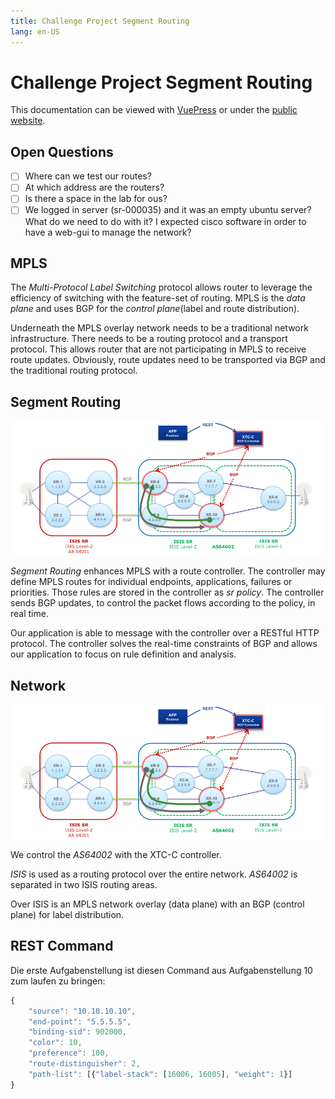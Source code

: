 ```yaml
---
title: Challenge Project Segment Routing
lang: en-US
---
```


# Challenge Project Segment Routing

This documentation can be viewed with [VuePress](https://vuepress.vuejs.org) or under the [public website](https://mattbaumann.github.io/segmentRouting/).

## Open Questions
* [ ] Where can we test our routes?
* [ ] At which address are the routers?
* [ ] Is there a space in the lab for ous?
* [ ] We logged in server (sr-000035) and it was an empty ubuntu server? What do we need to do with it? I expected cisco software in order to have a web-gui to manage the network?

## MPLS

The *Multi-Protocol Label Switching* protocol allows router to leverage the efficiency of switching with the feature-set of routing. MPLS is the *data plane* and uses BGP for the *control plane*(label and route distribution).

Underneath the MPLS overlay network needs to be a traditional network infrastructure. There needs to be a routing protocol and a transport protocol. This allows router that are not participating in MPLS to receive route updates. Obviously, route updates need to be transported via BGP and the traditional routing protocol.

## Segment Routing

![Segment Routing Example](./images/SegmentRouting.png)

*Segment Routing* enhances MPLS with a route controller. The controller may define MPLS routes for individual endpoints, applications, failures or priorities. Those rules are stored in the controller as *sr policy*. The controller sends BGP updates, to control the packet flows according to the policy, in real time. 

Our application is able to message with the controller over a RESTful HTTP protocol. The controller solves the real-time constraints of BGP and allows our application to focus on rule definition and analysis.

## Network

![Segment Routing Example](./images/SegmentRouting.png)

We control the *AS64002* with the XTC-C controller. 

*ISIS* is used as a routing protocol over the entire network. *AS64002* is separated in two ISIS routing areas. 

Over ISIS is an MPLS network overlay (data plane) with an BGP (control plane)  for label distribution. 

## REST Command

Die erste Aufgabenstellung ist diesen Command aus Aufgabenstellung 10 zum laufen zu bringen:

``` js
{
	"source": "10.10.10.10",
	"end-point": "5.5.5.5",
	"binding-sid": 902000,
	"color": 10,
	"preference": 100,
	"route-distinguisher": 2,
	"path-list": [{"label-stack": [16006, 16005], "weight": 1}]
}

```
